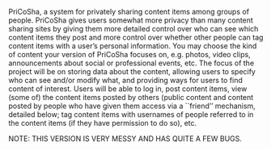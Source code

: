 PriCoSha, a system for privately sharing content items
among groups of people. PriCoSha gives users somewhat more privacy than many content
sharing sites by giving them more detailed control over who can see which content items they
post and more control over whether other people can tag content items with a user’s personal
information. You may choose the kind of content your version of PriCoSha focuses on, e.g.
photos, video clips, announcements about social or professional events, etc. The focus of the
project will be on storing data about the content, allowing users to specify who can see and/or
modify what, and providing ways for users to find content of interest. 
Users will be able to log in, post content items, view (some of) the content items posted by
others (public content and content posted by people who have given them access via a ``friend’’
mechanism, detailed below; tag content items with usernames of people referred to in the
content items (if they have permission to do so), etc. 

NOTE: THIS VERSION IS VERY MESSY AND HAS QUITE A FEW BUGS. 
